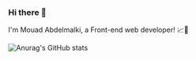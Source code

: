 ### Hi there 👋



I'm Mouad Abdelmalki, a Front-end web developer! 📈🚀

![Anurag's GitHub stats](https://github-readme-stats.vercel.app/api?username=mouadabdelmalki&show_icons=true&theme=radical)


